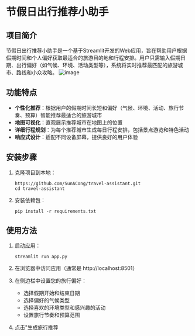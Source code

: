 # 节假日出行推荐小助手

## 项目简介

节假日出行推荐小助手是一个基于Streamlit开发的Web应用，旨在帮助用户根据假期时间和个人偏好获取最适合的旅游目的地和行程安排。用户只需输入假期日期、出行偏好（如气候、环境、活动类型等），系统将实时推荐最匹配的旅游城市、路线和小众攻略。
![image](https://github.com/user-attachments/assets/04d47807-3aa9-497c-a768-d99f874e5257)


## 功能特点

- **个性化推荐**：根据用户的假期时间长短和偏好（气候、环境、活动、旅行节奏、预算）智能推荐最适合的旅游城市
- **地图可视化**：直观展示推荐城市在地图上的位置
- **详细行程规划**：为每个推荐城市生成每日行程安排，包括景点游览和特色活动
- **响应式设计**：适配不同设备屏幕，提供良好的用户体验

## 安装步骤

1. 克隆项目到本地：
   ```
   https://github.com/SunACong/travel-assistant.git
   cd travel-assistant
   ```

2. 安装依赖包：
   ```
   pip install -r requirements.txt
   ```


## 使用方法

1. 启动应用：
   ```
   streamlit run app.py
   ```

2. 在浏览器中访问应用（通常是 http://localhost:8501）

3. 在侧边栏中设置您的旅行偏好：
   - 选择假期开始和结束日期
   - 选择偏好的气候类型
   - 选择喜欢的环境类型和感兴趣的活动
   - 设置旅行节奏和预算范围

4. 点击"生成旅行推荐
